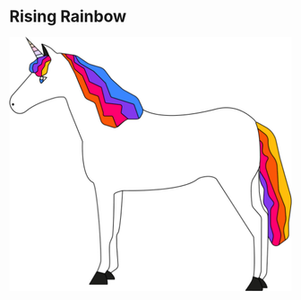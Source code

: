 # Rising Rainbow

![Rising Rainbow](https://github.com/Axelezn/RisingRainbow/blob/main/design/graphic/licorne%20jeu.png?raw=true)
